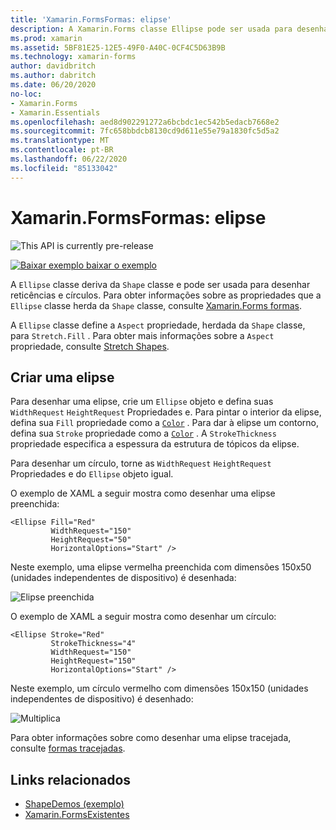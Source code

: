 ```yaml
---
title: 'Xamarin.FormsFormas: elipse'
description: A Xamarin.Forms classe Ellipse pode ser usada para desenhar reticências e círculos.
ms.prod: xamarin
ms.assetid: 5BF81E25-12E5-49F0-A40C-0CF4C5D63B9B
ms.technology: xamarin-forms
author: davidbritch
ms.author: dabritch
ms.date: 06/20/2020
no-loc:
- Xamarin.Forms
- Xamarin.Essentials
ms.openlocfilehash: aed8d902291272a6bcbdc1ec542b5edacb7668e2
ms.sourcegitcommit: 7fc658bbdcb8130cd9d611e55e79a1830fc5d5a2
ms.translationtype: MT
ms.contentlocale: pt-BR
ms.lasthandoff: 06/22/2020
ms.locfileid: "85133042"
---
```

# <a name="xamarinforms-shapes-ellipse"></a>Xamarin.FormsFormas: elipse

![](~/media/shared/preview.png "This API is currently pre-release")

[![Baixar exemplo ](~/media/shared/download.png) baixar o exemplo](https://docs.microsoft.com/samples/xamarin/xamarin-forms-samples/userinterface-shapesdemos/)

A `Ellipse` classe deriva da `Shape` classe e pode ser usada para desenhar reticências e círculos. Para obter informações sobre as propriedades que a `Ellipse` classe herda da `Shape` classe, consulte [ Xamarin.Forms formas](index.md).

A `Ellipse` classe define a `Aspect` propriedade, herdada da `Shape` classe, para `Stretch.Fill` . Para obter mais informações sobre a `Aspect` propriedade, consulte [Stretch Shapes](index.md#stretch-shapes).

## <a name="create-an-ellipse"></a>Criar uma elipse

Para desenhar uma elipse, crie um `Ellipse` objeto e defina suas `WidthRequest` `HeightRequest` Propriedades e. Para pintar o interior da elipse, defina sua `Fill` propriedade como a [`Color`](xref:Xamarin.Forms.Color) . Para dar à elipse um contorno, defina sua `Stroke` propriedade como a [`Color`](xref:Xamarin.Forms.Color) . A `StrokeThickness` propriedade especifica a espessura da estrutura de tópicos da elipse.

Para desenhar um círculo, torne as `WidthRequest` `HeightRequest` Propriedades e do `Ellipse` objeto igual.

O exemplo de XAML a seguir mostra como desenhar uma elipse preenchida:

```xaml
<Ellipse Fill="Red"
         WidthRequest="150"
         HeightRequest="50"
         HorizontalOptions="Start" />
```

Neste exemplo, uma elipse vermelha preenchida com dimensões 150x50 (unidades independentes de dispositivo) é desenhada:

![Elipse preenchida](ellipse-images/filled.png "Elipse preenchida")

O exemplo de XAML a seguir mostra como desenhar um círculo:

```xaml
<Ellipse Stroke="Red"
         StrokeThickness="4"
         WidthRequest="150"
         HeightRequest="150"
         HorizontalOptions="Start" />
```

Neste exemplo, um círculo vermelho com dimensões 150x150 (unidades independentes de dispositivo) é desenhado:

![Multiplica](ellipse-images/circle.png "Circle")

Para obter informações sobre como desenhar uma elipse tracejada, consulte [formas tracejadas](index.md#dashed-shapes).

## <a name="related-links"></a>Links relacionados

- [ShapeDemos (exemplo)](https://docs.microsoft.com/samples/xamarin/xamarin-forms-samples/userinterface-shapesdemos/)
- [Xamarin.FormsExistentes](index.md)
